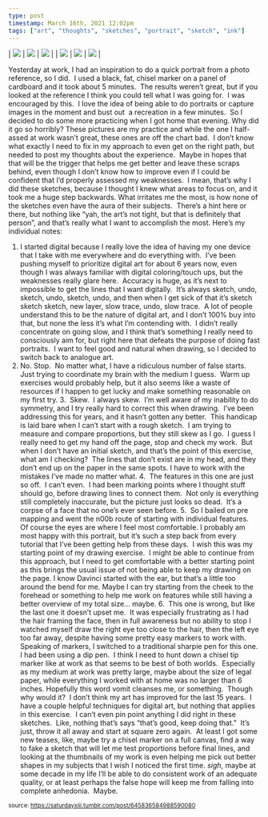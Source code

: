 ```yaml
---
type: post
timestamp: March 16th, 2021 12:02pm
tags: ["art", "thoughts", "sketches", "portrait", "sketch", "ink"]
---
```


| <img src="https://saturdayxiii.github.io/media/645836584988590080_1.jpg"/> | <img src="https://saturdayxiii.github.io/media/645836584988590080_2.jpg"/> | <img src="https://saturdayxiii.github.io/media/645836584988590080_3.jpg"/> |
| <img src="https://saturdayxiii.github.io/media/645836584988590080_4.jpg"/> | <img src="https://saturdayxiii.github.io/media/645836584988590080_5.jpg"/> | <img src="https://saturdayxiii.github.io/media/645836584988590080_6.jpg"/> |

Yesterday at work, I had an inspiration to do a quick portrait from a photo reference, so I did.  I used a black, fat, chisel marker on a panel of cardboard and it took about 5 minutes.  The results weren’t great, but if you looked at the reference I think you could tell what I was going for.  I was encouraged by this.  I love the idea of being able to do portraits or capture images in the moment and bust out  a recreation in a few minutes.  So I decided to do some more practicing when I got home that evening.
Why did it go so horribly?
These pictures are my practice and while the one I half-assed at work wasn’t great, these ones are off the chart bad.  I don’t know what exactly I need to fix in my approach to even get on the right path, but needed to post my thoughts about the experience.  Maybe in hopes that that will be the trigger that helps me get better and leave these scraps behind, even though I don’t know how to improve even if I could be confident that I’d properly assessed my weaknesses.  I mean, that’s why I did these sketches, because I thought I knew what areas to focus on, and it took me a huge step backwards.
What irritates me the most, is how none of the sketches even have the aura of their subjects.  There’s a hint here or there, but nothing like “yah, the art’s not tight, but that is definitely that person”, and that’s really what I want to accomplish the most.
Here’s my individual notes:
1. I started digital because I really love the idea of having my one device that I take with me everywhere and do everything with.  I’ve been pushing myself to prioritize digital art for about 6 years now, even though I was always familiar with digital coloring/touch ups, but the weaknesses really glare here.  Accuracy is huge, as it’s next to impossible to get the lines that I want digitally.  It’s always sketch, undo, sketch, undo, sketch, undo, and then when I get sick of that it’s sketch sketch sketch, new layer, slow trace, undo, slow trace.  A lot of people understand this to be the nature of digital art, and I don’t 100% buy into that, but none the less it’s what I’m contending with.  I didn’t really concentrate on going slow, and I think that’s something I really need to consciously aim for, but right here that defeats the purpose of doing fast portraits.  I want to feel good and natural when drawing, so I decided to switch back to analogue art.
2. No. Stop.  No matter what, I have a ridiculous number of false starts.  Just trying to coordinate my brain with the medium I guess.  Warm up exercises would probably help, but it also seems like a waste of resources if I happen to get lucky and make something reasonable on my first try.
3.  Skew.  I always skew.  I’m well aware of my inability to do symmetry, and I try really hard to correct this when drawing.  I’ve been addressing this for years, and it hasn’t gotten any better.  This handicap is laid bare when I can’t start with a rough sketch.  I am trying to measure and compare proportions, but they still skew as I go.  I guess I really need to get my hand off the page, stop and check my work.  But when I don’t have an initial sketch, and that’s the point of this exercise, what am I checking?  The lines that don’t exist are in my head, and they don’t end up on the paper in the same spots. I have to work with the mistakes I’ve made no matter what.
4.  The features in this one are just so off.  I can’t even.  I had been marking points where I thought stuff should go, before drawing lines to connect them.  Not only is everything still completely inaccurate, but the picture just looks so dead.  It’s a corpse of a face that no one’s ever seen before.
5.  So I bailed on pre mapping and went the n00b route of starting with individual features.  Of course the eyes are where I feel most comfortable. I probably am most happy with this portrait, but it’s such a step back from every tutorial that I’ve been getting help from these days.  I wish this was my starting point of my drawing exercise.  I might be able to continue from this approach, but I need to get comfortable with a better starting point as this brings the usual issue of not being able to keep my drawing on the page. I know Davinci started with the ear, but that’s a little too around the bend for me. Maybe I can try starting from the cheek to the forehead or something to help me work on features while still having a better overview of my total size&hellip; maybe.
6.  This one is wrong, but like the last one it doesn’t upset me.  It was especially frustrating as I had the hair framing the face, then in full awareness but no ability to stop I watched myself draw the right eye too close to the hair, then the left eye too far away, despite having some pretty easy markers to work with.  Speaking of markers, I switched to a traditional sharpie pen for this one.  I had been using a dip pen.  I think I need to hunt down a chisel tip marker like at work as that seems to be best of both worlds.  Especially as my medium at work was pretty large, maybe about the size of legal paper, while everything I worked with at home was no larger than 6 inches.
Hopefully this word vomit cleanses me, or something.  Though why would it?  I don’t think my art has improved for the last 15 years.  I have a couple helpful techniques for digital art, but nothing that applies in this exercise.  I can’t even pin point anything I did right in these sketches.  Like, nothing that’s says “that’s good, keep doing that.”  It’s just, throw it all away and start at square zero again.  At least I got some new teases, like, maybe try a chisel marker on a full canvas, find a way to fake a sketch that will let me test proportions before final lines, and looking at the thumbnails of my work is even helping me pick out better shapes in my subjects that I wish I noticed the first time.
*sigh*, maybe at some decade in my life I’ll be able to do consistent work of an adequate quality, or at least perhaps the false hope will keep me from falling into complete anhedonia.  Maybe.<br/>
 
  
<small>source: https://saturdayxiii.tumblr.com/post/645836584988590080</small>